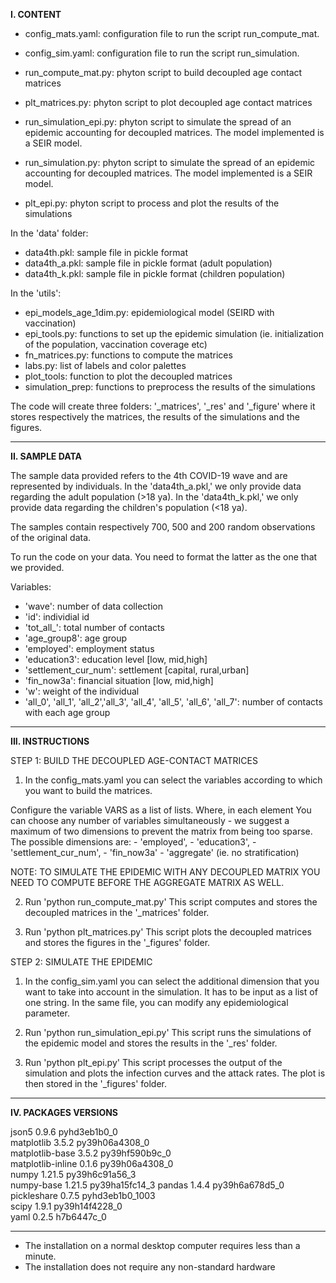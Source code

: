 **I. CONTENT**

- config_mats.yaml: configuration file to run the script run_compute_mat.
- config_sim.yaml: configuration file to run the script run_simulation.

- run_compute_mat.py: phyton script to build decoupled age contact matrices
- plt_matrices.py: phyton script to plot decoupled age contact matrices
- run_simulation_epi.py: phyton script to simulate the spread of an epidemic accounting for decoupled matrices. The model implemented is a SEIR model.
- run_simulation.py: phyton script to simulate the spread of an epidemic accounting for decoupled matrices. The model implemented is a SEIR model.
- plt_epi.py: phyton script to process and plot the results of the simulations

In the 'data' folder:
- data4th.pkl: sample file in pickle format
- data4th_a.pkl: sample file in pickle format (adult population)
- data4th_k.pkl: sample file in pickle format (children population)


In the 'utils':
- epi_models_age_1dim.py: epidemiological model (SEIRD with vaccination)
- epi_tools.py: functions to set up the epidemic simulation (ie. initialization of the population, vaccination coverage etc)
- fn_matrices.py: functions to compute the matrices
- labs.py: list of labels and color palettes
- plot_tools: function to plot the decoupled matrices
- simulation_prep: functions to preprocess the results of the simulations

The code will create three folders: '_matrices', '_res' and '_figure' where it stores 
respectively the matrices, the results of the simulations and the figures. 



________________________

**II. SAMPLE DATA** 

The sample data provided refers to the 4th COVID-19 wave and are represented by individuals.
In the 'data4th_a.pkl,' we only provide data regarding the adult population (>18 ya). 
In the 'data4th_k.pkl,' we only provide data regarding the children's population (<18 ya). 

The samples contain respectively 700, 500 and 200 random observations of the original data. 

To run the code on your data. You need to format the latter as the one that we provided. 

Variables:
- 'wave': number of data collection
- 'id': individial id
- 'tot_all_': total number of contacts
- 'age_group8': age group
- 'employed': employment status
- 'education3': education level [low, mid,high]
- 'settlement_cur_num': settlement [capital, rural,urban]
- 'fin_now3a': financial situation  [low, mid,high]
- 'w': weight of the individual
- 'all_0', 'all_1', 'all_2','all_3', 'all_4', 'all_5', 'all_6', 'all_7': number of contacts with each age group
_________________


**III. INSTRUCTIONS**

STEP 1: BUILD THE DECOUPLED AGE-CONTACT MATRICES

1. In the config_mats.yaml you can select the variables according to which you want to 
build the matrices. 

Configure the variable VARS as a list of lists. Where, in each element 
You can choose any number of variables simultaneously - we suggest a maximum of two dimensions to prevent the matrix from being too sparse. 
The possible dimensions are:
    - 'employed',
    - 'education3',
    - 'settlement_cur_num',
    - 'fin_now3a'
    - 'aggregate' (ie. no stratification)

NOTE: TO SIMULATE THE EPIDEMIC WITH ANY DECOUPLED MATRIX YOU NEED TO COMPUTE BEFORE THE AGGREGATE MATRIX AS WELL.

2. Run 'python run_compute_mat.py' This script computes and stores the decoupled matrices in the '_matrices' folder.

3. Run 'python plt_matrices.py' This script plots the decoupled matrices and stores the figures in the '_figures' folder.



STEP 2: SIMULATE THE EPIDEMIC
1. In the config_sim.yaml you can select the additional dimension that you want to take into account in the 
simulation. It has to be input as a list of one string.
In the same file, you can modify any epidemiological parameter.

2. Run 'python run_simulation_epi.py' This script runs the simulations of the epidemic model and stores the results in the '_res' folder.


3. Run 'python plt_epi.py' This script processes the output of the simulation and plots the infection curves and the attack rates. The plot is then stored in the '_figures' folder.


________________________

**IV. PACKAGES VERSIONS**

json5                     0.9.6              pyhd3eb1b0_0  
matplotlib                3.5.2            py39h06a4308_0  
matplotlib-base           3.5.2            py39hf590b9c_0  
matplotlib-inline         0.1.6            py39h06a4308_0  
numpy                     1.21.5           py39h6c91a56_3  
numpy-base                1.21.5           py39ha15fc14_3 
pandas                    1.4.4            py39h6a678d5_0   
pickleshare               0.7.5           pyhd3eb1b0_1003  
scipy                     1.9.1            py39h14f4228_0  
yaml                      0.2.5                h7b6447c_0 

________________________
- The installation on a normal desktop computer requires less than a minute.
- The installation does not require any non-standard hardware


 

